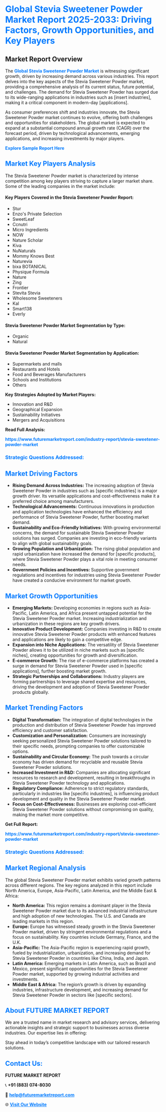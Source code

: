 <h1 style="color: #007BFF;">Global Stevia Sweetener Powder Market Report 2025-2033: Driving Factors, Growth Opportunities, and Key Players</h1>

<section id="overview">
<h2>Market Report Overview</h2>
<p>The <a href="https://www.futuremarketreport.com/industry-report/stevia-sweetener-powder-market" style="color: #007BFF; text-decoration: none;"><strong>Global Stevia Sweetener Powder Market</strong></a> is witnessing significant growth, driven by increasing demand across various industries. This report delves into the key aspects of the Stevia Sweetener Powder market, providing a comprehensive analysis of its current status, future potential, and challenges. The demand for Stevia Sweetener Powder has surged due to its wide-ranging applications in industries such as [insert industries], making it a critical component in modern-day [applications].</p>
<p>As consumer preferences shift and industries innovate, the Stevia Sweetener Powder market continues to evolve, offering both challenges and opportunities for stakeholders. The global market is expected to expand at a substantial compound annual growth rate (CAGR) over the forecast period, driven by technological advancements, emerging applications, and increasing investments by major players.</p>
</section>

<section id="overview">
<p><a href="https://www.futuremarketreport.com/request-sample/reportId=102484" style="color: #007BFF; text-decoration: none;"><strong>Explore Sample Report Here</strong></a></p>
</section>

<section id="key-players">
<h2 style="color: #007BFF;">Market Key Players Analysis</h2>
<p>The Stevia Sweetener Powder market is characterized by intense competition among key players striving to capture a larger market share. Some of the leading companies in the market include:</p>
<h4>Key Players Covered in the Stevia Sweetener Powder Report:</h4>
<ul><li>Stur</li><li>Enzo&#039;s Private Selection</li><li>SweetLeaf</li><li>Ccnutri</li><li>Micro Ingredients</li><li>NOW</li><li>Nature Scholar</li><li>Kiva</li><li>NuNaturals</li><li>Mommy Knows Best</li><li>Naturevia</li><li>bixa BOTANICAL</li><li>Physique Formula</li><li>Nature</li><li>Zing</li><li>Frontier</li><li>Stevita Stevia</li><li>Wholesome Sweeteners</li><li>Kal</li><li>Smart138</li><li>Everly</li></ul>
<h4>Stevia Sweetener Powder Market Segmentation by Type:</h4>
<ul><li>Organic</li><li>Natural</li></ul>

<h4>Stevia Sweetener Powder Market Segmentation by Application:</h4>
<ul><li>Supermarkets and malls</li><li>Restaurants and Hotels</li><li>Food and Beverages Manufacturers</li><li>Schools and Institutions</li><li>Others</li></ul>
<p><strong>Key Strategies Adopted by Market Players:</strong></p>
<ul>
<li>Innovation and R&D</li>
<li>Geographical Expansion</li>
<li>Sustainability Initiatives</li>
<li>Mergers and Acquisitions</li>
</ul>
</section>

<section>
<p><strong>Read Full Analysis: </strong></p><a href="https://www.futuremarketreport.com/industry-report/stevia-sweetener-powder-market" style="color: #007BFF; text-decoration: none;"><strong>https://www.futuremarketreport.com/industry-report/stevia-sweetener-powder-market</strong></a>
<h3 style="color: #007BFF;">Strategic Questions Addressed:</h3>
</section>

<section id="driving-factors">
<h2 style="color: #007BFF;">Market Driving Factors</h2>
<ul>
<li><strong>Rising Demand Across Industries:</strong> The increasing adoption of Stevia Sweetener Powder in industries such as [specific industries] is a major growth driver. Its versatile applications and cost-effectiveness make it a preferred choice among manufacturers.</li>
<li><strong>Technological Advancements:</strong> Continuous innovations in production and application technologies have enhanced the efficiency and performance of Stevia Sweetener Powder, further boosting market demand.</li>
<li><strong>Sustainability and Eco-Friendly Initiatives:</strong> With growing environmental concerns, the demand for sustainable Stevia Sweetener Powder solutions has surged. Companies are investing in eco-friendly variants to align with global sustainability goals.</li>
<li><strong>Growing Population and Urbanization:</strong> The rising global population and rapid urbanization have increased the demand for [specific products], where Stevia Sweetener Powder plays a vital role in meeting consumer needs.</li>
<li><strong>Government Policies and Incentives:</strong> Supportive government regulations and incentives for industries using Stevia Sweetener Powder have created a conducive environment for market growth.</li>
</ul>
</section>

<section id="growth-opportunities">
<h2 style="color: #007BFF;">Market Growth Opportunities</h2>
<ul>
<li><strong>Emerging Markets:</strong> Developing economies in regions such as Asia-Pacific, Latin America, and Africa present untapped potential for the Stevia Sweetener Powder market. Increasing industrialization and urbanization in these regions are key growth drivers.</li>
<li><strong>Innovative Product Development:</strong> Companies investing in R&D to create innovative Stevia Sweetener Powder products with enhanced features and applications are likely to gain a competitive edge.</li>
<li><strong>Expansion into Niche Applications:</strong> The versatility of Stevia Sweetener Powder allows it to be utilized in niche markets such as [specific niches], creating opportunities for growth and diversification.</li>
<li><strong>E-commerce Growth:</strong> The rise of e-commerce platforms has created a surge in demand for Stevia Sweetener Powder used in [specific applications], further boosting market growth.</li>
<li><strong>Strategic Partnerships and Collaborations:</strong> Industry players are forming partnerships to leverage shared expertise and resources, driving the development and adoption of Stevia Sweetener Powder products globally.</li>
</ul>
</section>

<section id="trending-factors">
<h2 style="color: #007BFF;">Market Trending Factors</h2>
<ul>
<li><strong>Digital Transformation:</strong> The integration of digital technologies in the production and distribution of Stevia Sweetener Powder has improved efficiency and customer satisfaction.</li>
<li><strong>Customization and Personalization:</strong> Consumers are increasingly seeking personalized Stevia Sweetener Powder solutions tailored to their specific needs, prompting companies to offer customizable options.</li>
<li><strong>Sustainability and Circular Economy:</strong> The push towards a circular economy has driven demand for recyclable and reusable Stevia Sweetener Powder solutions.</li>
<li><strong>Increased Investment in R&D:</strong> Companies are allocating significant resources to research and development, resulting in breakthroughs in Stevia Sweetener Powder technology and applications.</li>
<li><strong>Regulatory Compliance:</strong> Adherence to strict regulatory standards, particularly in industries like [specific industries], is influencing product development and quality in the Stevia Sweetener Powder market.</li>
<li><strong>Focus on Cost-Effectiveness:</strong> Businesses are exploring cost-efficient Stevia Sweetener Powder solutions without compromising on quality, making the market more competitive.</li>
</ul>
</section>

<section>
<p><strong>Get Full Report: </strong></p><a href="https://www.futuremarketreport.com/industry-report/stevia-sweetener-powder-market" style="color: #007BFF; text-decoration: none;"><strong>https://www.futuremarketreport.com/industry-report/stevia-sweetener-powder-market</strong></a>
<h3 style="color: #007BFF;">Strategic Questions Addressed:</h3>
</section>


<section id="regional-analysis">
<h2 style="color: #007BFF;">Market Regional Analysis</h2>
<p>The global Stevia Sweetener Powder market exhibits varied growth patterns across different regions. The key regions analyzed in this report include North America, Europe, Asia-Pacific, Latin America, and the Middle East & Africa:</p>
<ul>
<li><strong>North America:</strong> This region remains a dominant player in the Stevia Sweetener Powder market due to its advanced industrial infrastructure and high adoption of new technologies. The U.S. and Canada are leading markets in this region.</li>
<li><strong>Europe:</strong> Europe has witnessed steady growth in the Stevia Sweetener Powder market, driven by stringent environmental regulations and a focus on sustainability. Key countries include Germany, France, and the U.K.</li>
<li><strong>Asia-Pacific:</strong> The Asia-Pacific region is experiencing rapid growth, fueled by industrialization, urbanization, and increasing demand for Stevia Sweetener Powder in countries like China, India, and Japan.</li>
<li><strong>Latin America:</strong> Emerging markets in Latin America, such as Brazil and Mexico, present significant opportunities for the Stevia Sweetener Powder market, supported by growing industrial activities and investments.</li>
<li><strong>Middle East & Africa:</strong> The region’s growth is driven by expanding industries, infrastructure development, and increasing demand for Stevia Sweetener Powder in sectors like [specific sectors].</li>
</ul>
</section>

<footer>
<h2 style="color: #007BFF;">About FUTURE MARKET REPORT</h2>
<p>We are a trusted name in market research and advisory services, delivering actionable insights and strategic support to businesses across diverse industries. Our expertise lies in offering:</p>

<p>Stay ahead in today’s competitive landscape with our tailored research solutions.</p>

<h2 style="color: #007BFF;">Contact Us:</h2>
<p><strong>FUTURE MARKET REPORT</strong></p>
<p>📞 <strong>+91 (883) 074-8030</strong></p>
<p>📧 <strong><a href="mailto:help@futuremarketreport.com" style="color: #007BFF;">help@futuremarketreport.com</a></strong></p>
<p>🌐 <strong><a href="https://www.futuremarketreport.com/" style="color: #007BFF;">Visit Our Website</a></strong></p>
</footer>